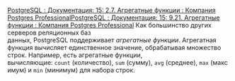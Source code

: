 [PostgreSQL : Документация: 15: 2.7. Агрегатные функции : Компания Postgres Professional](https://postgrespro.ru/docs/postgresql/15/tutorial-agg)[PostgreSQL : Документация: 15: 9.21. Агрегатные функции : Компания Postgres Professional](https://postgrespro.ru/docs/postgresql/15/functions-aggregate)
Как большинство других серверов реляционных баз данных, PostgreSQL поддерживает _агрегатные функции_. Агрегатная функция вычисляет единственное значение, обрабатывая множество строк. Например, есть агрегатные функции, вычисляющие: `count` (количество), `sum` (сумму), `avg` (среднее), `max` (максимум) и `min` (минимум) для набора строк.